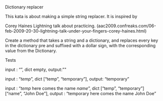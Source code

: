 Dictionary replacer

This kata is about making a simple string replacer. It is inspired by

Corey Haines Lightning talk about practicing. (aac2009.confreaks.com/06-feb-2009-20-30-lightning-talk-under-your-fingers-corey-haines.html)

Create a method that takes a string and a dictionary, and replaces every key in the dictionary pre and suffixed with a dollar sign, with the corresponding value from the Dictionary.

Tests

input : “”, dict empty, output:""

input : “$temp$”, dict [“temp”, “temporary”], output: “temporary”

input : “$temp$ here comes the name $name$”, dict [“temp”, “temporary”] [“name”, “John Doe”], output : “temporary here comes the name John Doe”